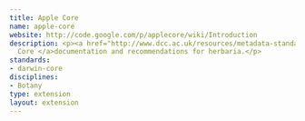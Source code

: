 ```yaml
---
title: Apple Core
name: apple-core
website: http://code.google.com/p/applecore/wiki/Introduction
description: <p><a href="http://www.dcc.ac.uk/resources/metadata-standards/darwin-core">Darwin
  Core </a>documentation and recommendations for herbaria.</p>
standards:
- darwin-core
disciplines:
- Botany
type: extension
layout: extension
---
```


